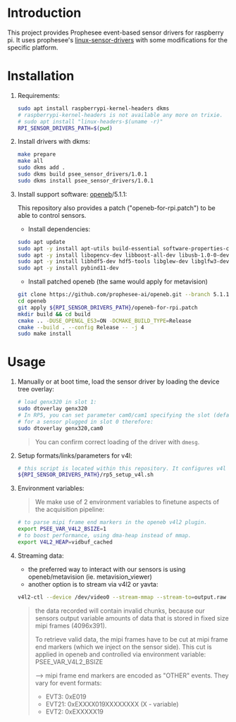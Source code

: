 # Introduction

This project provides Prophesee event-based sensor drivers for raspberry pi. 
It uses prophesee's [linux-sensor-drivers](https://github.com/prophesee-ai/linux-sensor-drivers) with some modifications for the specific platform.

# Installation

1. Requirements:
    ``` bash
    sudo apt install raspberrypi-kernel-headers dkms
    # raspberrypi-kernel-headers is not available any more on trixie. 
    # sudo apt install "linux-headers-$(uname -r)"
    RPI_SENSOR_DRIVERS_PATH=$(pwd)
    ```
2. Install drivers with dkms:
    ``` bash
    make prepare
    make all
    sudo dkms add .
    sudo dkms build psee_sensor_drivers/1.0.1
    sudo dkms install psee_sensor_drivers/1.0.1
    ```
3. Install support software: [openeb](https://github.com/prophesee-ai/openeb.git)/5.1.1:

    This repository also provides a patch ("openeb-for-rpi.patch") to be able to control sensors.
    
    * Install dependencies:
    ``` bash
    sudo apt update
    sudo apt -y install apt-utils build-essential software-properties-common wget unzip curl git cmake
    sudo apt -y install libopencv-dev libboost-all-dev libusb-1.0-0-dev libprotobuf-dev protobuf-compiler
    sudo apt -y install libhdf5-dev hdf5-tools libglew-dev libglfw3-dev libcanberra-gtk-module ffmpeg 
    sudo apt -y install pybind11-dev
    ```
    * Install patched openeb (the same would apply for metavision)
    ``` bash
    git clone https://github.com/prophesee-ai/openeb.git --branch 5.1.1 --single-branch
    cd openeb 
    git apply ${RPI_SENSOR_DRIVERS_PATH}/openeb-for-rpi.patch
    mkdir build && cd build
    cmake .. -DUSE_OPENGL_ES3=ON -DCMAKE_BUILD_TYPE=Release
    cmake --build . --config Release -- -j 4
    sudo make install
    ```

# Usage

1. Manually or at boot time, load the sensor driver by loading the device tree overlay:
    ``` bash
    # load genx320 in slot 1:
    sudo dtoverlay genx320
    # In RP5, you can set parameter cam0/cam1 specifying the slot (default is cam1).
    # for a sensor plugged in slot 0 therefore:
    sudo dtoverlay genx320,cam0
    ```
    > You can confirm correct loading of the driver with `dmesg`.

2. Setup formats/links/parameters for v4l:
    ``` bash
    # this script is located within this repository. It configures v4l for any found/known sensor.
    ${RPI_SENSOR_DRIVERS_PATH}/rp5_setup_v4l.sh
    ```
3. Environment variables:
    > We make use of 2 environment variables to finetune aspects of the acquisition pipeline:
    ``` bash 
    # to parse mipi frame end markers in the openeb v4l2 plugin.
    export PSEE_VAR_V4L2_BSIZE=1
    # to boost performance, using dma-heap instead of mmap.
    export V4L2_HEAP=vidbuf_cached
    ```

3. Streaming data:
    - the preferred way to interact with our sensors is using openeb/metavision (ie. metavision_viewer)
    - another option is to stream via v4l2 or yavta:
    ``` bash
    v4l2-ctl --device /dev/video0 --stream-mmap --stream-to=output.raw --stream-count=10 --verbose
    ```
    > the data recorded will contain invalid chunks, because our sensors output variable amounts of data that is stored in fixed size mipi frames (4096x391).
    >
    > To retrieve valid data, the mipi frames have to be cut at mipi frame end markers (which we inject on the sensor side).
    > This cut is applied in openeb and controlled via environment variable: PSEE_VAR_V4L2_BSIZE
    > 
    > --> mipi frame end markers are encoded as "OTHER" events. They vary for event formats:
    > - EVT3: 0xE019
    > - EVT21: 0xEXXXX019XXXXXXXX (X - variable)
    > - EVT2: 0xEXXXXX19
